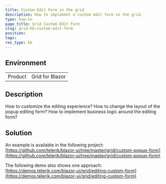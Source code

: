 ```yaml
---
title: Custom Edit Form in the grid
description: How to implement a custom edit form in the grid.
type: how-to
page_title: Grid Custom Edit Form
slug: grid-kb-custom-edit-form
position: 
tags: 
res_type: kb
---
```


## Environment

<table>
    <tbody>
        <tr>
            <td>Product</td>
            <td>Grid for Blazor</td>
        </tr>
    </tbody>
</table>


## Description

How to customize the editing experience? How to change the layout of the popup editing form? How to implement business logic around the editing form?


## Solution

An example is available in the following project: [https://github.com/telerik/blazor-ui/tree/master/grid/custom-popup-form](https://github.com/telerik/blazor-ui/tree/master/grid/custom-popup-form)

The following demo also shows one approach: [https://demos.telerik.com/blazor-ui/grid/editing-custom-form](https://demos.telerik.com/blazor-ui/grid/editing-custom-form)
